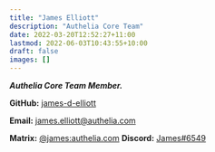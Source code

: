 ```yaml
---
title: "James Elliott"
description: "Authelia Core Team"
date: 2022-03-20T12:52:27+11:00
lastmod: 2022-06-03T10:43:55+10:00
draft: false
images: []
---
```


*__Authelia Core Team Member.__*

__GitHub:__ [james-d-elliott](https://github.com/james-d-elliott)

__Email:__ [james.elliott@authelia.com](mailto:james.elliott@authelia.com)

__Matrix:__ [@james:authelia.com](https://matrix.to/#/@james:authelia.com) __Discord:__ [James#6549](https://discord.com/users/209869584814047232/)
